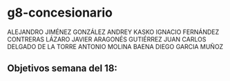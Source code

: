 # g8-concesionario
ALEJANDRO JIMÉNEZ GONZÁLEZ
ANDREY KASKO 
IGNACIO FERNÁNDEZ CONTRERAS
LÁZARO JAVIER ARAGONÉS GUTIÉRREZ
JUAN CARLOS DELGADO DE LA TORRE
ANTONIO MOLINA BAENA
DIEGO GARCIA MUÑOZ

Objetivos semana del 18: 
-
